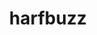 ---
title: "harfbuzz"
layout: cache
categories: [package, develop-2023-11-19]
meta: {"versions": ["7.3.0"], "compilers": ["gcc@=11.1.0"], "oss": ["ubuntu20.04"], "platforms": ["linux"], "targets": ["x86_64_v3"], "stacks": ["data-vis-sdk", "root"], "num_specs": 1, "num_specs_by_stack": {"root": 1, "data-vis-sdk": 1}}
spec_details: [{"hash": "tyfylb2x6sklykgh44peu5btuyypdkey", "compiler": "gcc@=11.1.0", "versions": ["7.3.0"], "os": "ubuntu20.04", "platform": "linux", "target": "x86_64_v3", "variants": ["build_system=meson", "buildtype=release", "default_library=shared", "~graphite2", "~strip"], "stacks": ["root", "data-vis-sdk"], "size": "-", "tarball": "https://binaries.spack.io/releases/develop-2023-11-19/build_cache/linux-ubuntu20.04-x86_64_v3/gcc-11.1.0/harfbuzz-7.3.0/linux-ubuntu20.04-x86_64_v3-gcc-11.1.0-harfbuzz-7.3.0-tyfylb2x6sklykgh44peu5btuyypdkey.spack"}]
---